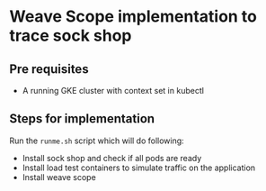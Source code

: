 # Weave Scope implementation to trace sock shop

## Pre requisites

* A running GKE cluster with context set in kubectl


## Steps for implementation

Run the `runme.sh` script which will do following: 

* Install sock shop and check if all pods are ready
* Install load test containers to simulate traffic on the application
* Install weave scope

